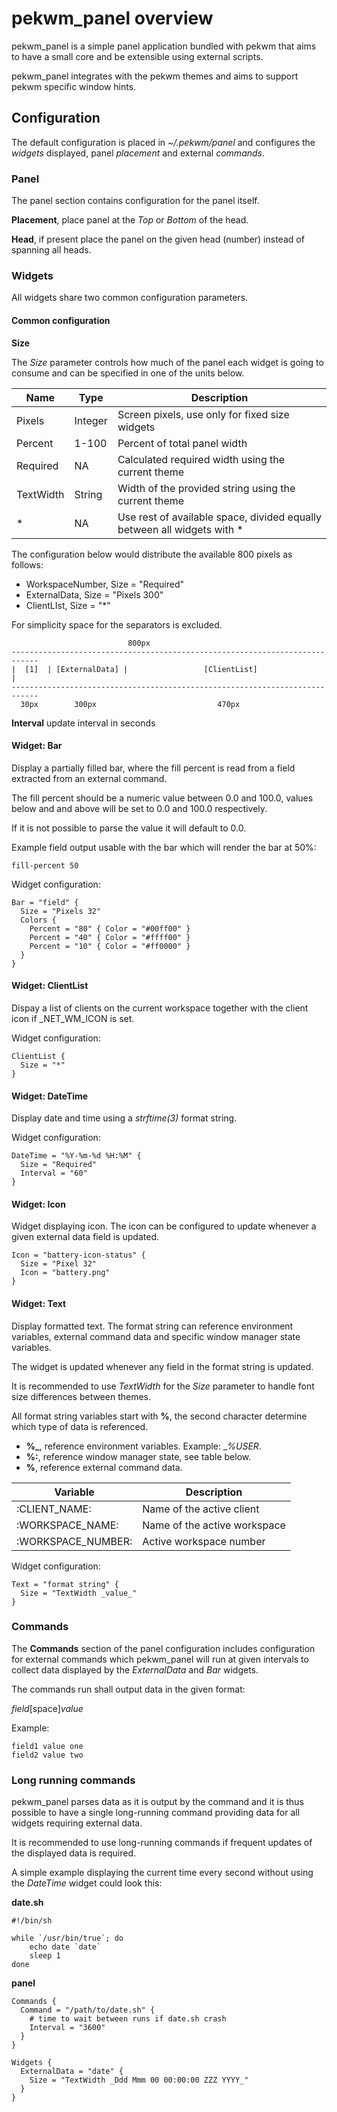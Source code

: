 # pekwm_panel overview

pekwm_panel is a simple panel application bundled with pekwm that aims
to have a small core and be extensible using external scripts.

pekwm_panel integrates with the pekwm themes and aims to support pekwm
specific window hints.

## Configuration

The default configuration is placed in _~/.pekwm/panel_ and configures
the _widgets_ displayed, panel _placement_ and external _commands_.

### Panel

The panel section contains configuration for the panel itself.

**Placement**, place panel at the _Top_ or _Bottom_ of the head.

**Head**, if present place the panel on the given head (number)
instead of spanning all heads.

### Widgets

All widgets share two common configuration parameters.

#### Common configuration

**Size**

The _Size_ parameter controls how much of the panel each widget is
going to consume and can be specified in one of the units below.

| Name      | Type    | Description                                                             |
|-----------|---------|-------------------------------------------------------------------------|
| Pixels    | Integer | Screen pixels, use only for fixed size widgets                          |
| Percent   | 1-100   | Percent of total panel width                                            |
| Required  | NA      | Calculated required width using the current theme                       |
| TextWidth | String  | Width of the provided string using the current theme                    |
| *         | NA      | Use rest of available space, divided equally between all widgets with * |

The configuration below would distribute the available
800 pixels as follows:

* WorkspaceNumber, Size = "Required"
* ExternalData, Size = "Pixels 300"
* ClientLIst, Size = "*"

For simplicity space for the separators is excluded.

```
                          800px
----------------------------------------------------------------------------
|  [1]  | [ExternalData] |                 [ClientList]                    |
----------------------------------------------------------------------------
  30px        300px                           470px
```

**Interval** update interval in seconds

#### Widget: Bar

Display a partially filled bar, where the fill percent is read from
a field extracted from an external command.

The fill percent should be a numeric value between 0.0 and 100.0,
values below and and above will be set to 0.0 and 100.0 respectively.

If it is not possible to parse the value it will default to 0.0.

Example field output usable with the bar which will render the
bar at 50%:

```
fill-percent 50
```

Widget configuration:

```
Bar = "field" {
  Size = "Pixels 32"
  Colors {
    Percent = "80" { Color = "#00ff00" }
    Percent = "40" { Color = "#ffff00" }
    Percent = "10" { Color = "#ff0000" }
  }
}
```

#### Widget: ClientList

Dispay a list of clients on the current workspace together with the
client icon if _NET_WM_ICON is set.

Widget configuration:

```
ClientList {
  Size = "*"
}
```

#### Widget: DateTime

Display date and time using a _strftime(3)_ format string.

Widget configuration:

```
DateTime = "%Y-%m-%d %H:%M" {
  Size = "Required"
  Interval = "60"
}
```

#### Widget: Icon

Widget displaying icon. The icon can be configured to update whenever
a given external data field is updated.

```
Icon = "battery-icon-status" {
  Size = "Pixel 32"
  Icon = "battery.png"
}
```

#### Widget: Text

Display formatted text. The format string can reference environment
variables, external command data and specific window manager state
variables.

The widget is updated whenever any field in the format string is
updated.

It is recommended to use _TextWidth_ for the _Size_ parameter to
handle font size differences between themes.

All format string variables start with **%**, the second character
determine which type of data is referenced.

* **%_**, reference environment variables. Example: __%_USER__.
* **%:**, reference window manager state, see table below.
* **%**, reference external command data.


| Variable           | Description                  |
|--------------------|------------------------------|
| :CLIENT_NAME:      | Name of the active client    |
| :WORKSPACE_NAME:   | Name of the active workspace |
| :WORKSPACE_NUMBER: | Active workspace number      |


Widget configuration:

```
Text = "format string" {
  Size = "TextWidth _value_"
}
```

### Commands

The **Commands** section of the panel configuration includes
configuration for external commands which pekwm_panel will run at given
intervals to collect data displayed by the _ExternalData_ and _Bar_
widgets.

The commands run shall output data in the given format:

_field_[space]_value_

Example:

```
field1 value one
field2 value two
```
### Long running commands

pekwm_panel parses data as it is output by the command and it is thus
possible to have a single long-running command providing data for all
widgets requiring external data.

It is recommended to use long-running commands if frequent updates of
the displayed data is required.

A simple example displaying the current time every second without
using the _DateTime_ widget could look this:

**date.sh**

```
#!/bin/sh

while `/usr/bin/true`; do
    echo date `date`
    sleep 1
done
```

**panel**

```
Commands {
  Command = "/path/to/date.sh" {
    # time to wait between runs if date.sh crash
    Interval = "3600"
  }
}

Widgets {
  ExternalData = "date" {
    Size = "TextWidth _Ddd Mmm 00 00:00:00 ZZZ YYYY_"
  }
}
```
